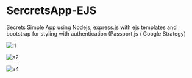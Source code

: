 # SercretsApp-EJS
Secrets Simple App using Nodejs, express.js with ejs templates and bootstrap for styling
with authentication (Passport.js / Google Strategy)

![i1](https://user-images.githubusercontent.com/57833129/197027954-8547b63f-8ad8-4fc6-8334-57ce1ada5a8a.jpg)

![a2](https://user-images.githubusercontent.com/57833129/197027961-3c6a3f9f-8b91-466f-83fb-f6878a0b9637.jpg)

![a4](https://user-images.githubusercontent.com/57833129/197028466-6d465230-7a51-4250-8fcc-0a260109efec.jpg)
